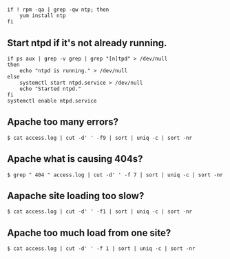 #


##

```
if ! rpm -qa | grep -qw ntp; then
    yum install ntp
fi
```



## Start ntpd if it's not already running.
```
if ps aux | grep -v grep | grep "[n]tpd" > /dev/null
then
    echo "ntpd is running." > /dev/null
else
    systemctl start ntpd.service > /dev/null
    echo "Started ntpd."
fi
systemctl enable ntpd.service
```

## Apache too many errors?

    $ cat access.log | cut -d' ' -f9 | sort | uniq -c | sort -nr

## Apache what is causing 404s?

    $ grep " 404 " access.log | cut -d' ' -f 7 | sort | uniq -c | sort -nr

## Aapache site loading too slow?

    $ cat access.log | cut -d' ' -f1 | sort | uniq -c | sort -nr

## Apache too much load from one site?

    $ cat access.log | cut -d' ' -f 1 | sort | uniq -c | sort -nr
